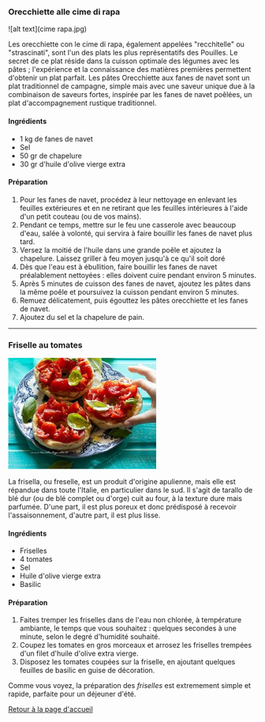 ### Orecchiette alle cime di rapa

![alt text](cime rapa.jpg)

Les orecchiette con le cime di rapa, également appelées "recchitelle" ou "strascinati", sont l'un des plats les plus représentatifs des 
Pouilles. Le secret de ce plat réside dans la cuisson optimale des légumes avec les pâtes ; l'expérience et la connaissance des matières 
premières permettent d'obtenir un plat parfait. Les pâtes Orecchiette aux fanes de navet sont un plat traditionnel de campagne, simple mais 
avec une saveur unique due à la combinaison de saveurs fortes, inspirée par les fanes de navet poêlées, un plat d'accompagnement rustique 
traditionnel.

#### Ingrédients
- 1 kg de fanes de navet
- Sel
- 50 gr de chapelure
- 30 gr d'huile d'olive vierge extra

#### Préparation
1. Pour les fanes de navet, procédez à leur nettoyage en enlevant les feuilles extérieures et en ne retirant que les feuilles intérieures à l'aide d'un petit couteau (ou de vos mains).
3. Pendant ce temps, mettre sur le feu une casserole avec beaucoup d'eau, salée à volonté, qui servira à faire bouillir les fanes de navet
plus tard.
4. Versez la moitié de l'huile dans une grande poêle et ajoutez la chapelure. Laissez griller à feu moyen jusqu'à ce qu'il soit doré
5. Dès que l'eau est à ébullition, faire bouillir les fanes de navet préalablement nettoyées : elles doivent cuire pendant environ 5 
minutes.
6. Après 5 minutes de cuisson des fanes de navet, ajoutez les pâtes dans la même poêle et poursuivez la cuisson pendant environ 5 minutes.
7. Remuez délicatement, puis égouttez les pâtes orecchiette et les fanes de navet.
8. Ajoutez du sel et la chapelure de pain.

------------------------------------------------------------------------------------------------------------------------------------------

### Friselle au tomates

![alt text](Friselle-con-pomodorini.jpg)

La frisella, ou freselle, est un produit d'origine apulienne, mais elle est répandue dans toute l'Italie, en particulier dans le sud. Il 
s'agit de tarallo de blé dur (ou de blé complet ou d'orge) cuit au four, à la texture dure mais parfumée. D'une part, il est plus poreux 
et donc prédisposé à recevoir l'assaisonnement, d'autre part, il est plus lisse.

#### Ingrédients 
- Friselles
- 4 tomates
- Sel
- Huile d'olive vierge extra
- Basilic

#### Préparation
1. Faites tremper les friselles dans de l'eau non chlorée, à température ambiante, le temps que vous souhaitez : quelques secondes à une
   minute, selon le degré d'humidité souhaité.
2. Coupez les tomates en gros morceaux et arrosez les friselles trempées d'un filet d'huile d'olive extra vierge.
3. Disposez les tomates coupées sur la friselle, en ajoutant quelques feuilles de basilic en guise de décoration.

Comme vous voyez, la préparation des _friselles_ est extremement simple et rapide, parfaite pour un déjeuner d'été. 

[Retour à la page d'accueil](README.md)

